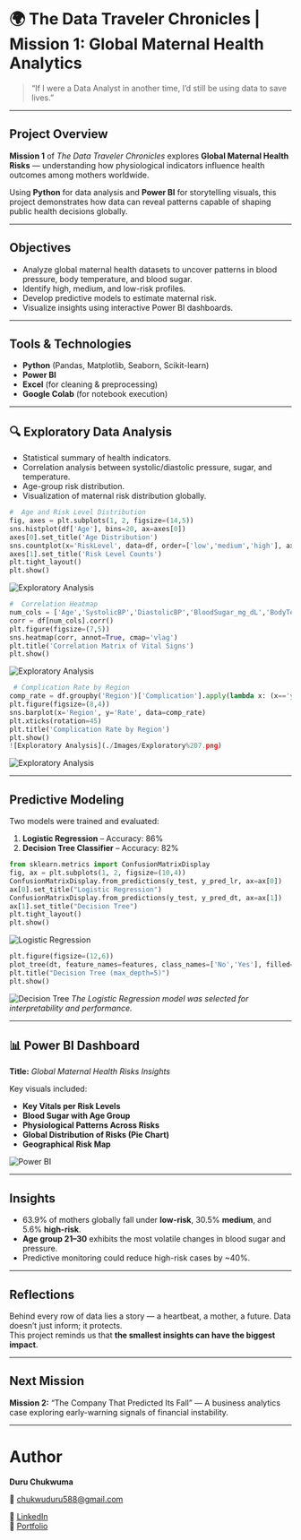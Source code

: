 # 🌍 The Data Traveler Chronicles | Mission 1: Global Maternal Health Analytics

> “If I were a Data Analyst in another time, I’d still be using data to save lives.”

---

##  Project Overview
**Mission 1** of *The Data Traveler Chronicles* explores **Global Maternal Health Risks** — understanding how physiological indicators influence health outcomes among mothers worldwide.

Using **Python** for data analysis and **Power BI** for storytelling visuals, this project demonstrates how data can reveal patterns capable of shaping public health decisions globally.

---

##  Objectives
- Analyze global maternal health datasets to uncover patterns in blood pressure, body temperature, and blood sugar.
- Identify high, medium, and low-risk profiles.
- Develop predictive models to estimate maternal risk.
- Visualize insights using interactive Power BI dashboards.

---

##  Tools & Technologies
- **Python** (Pandas, Matplotlib, Seaborn, Scikit-learn)
- **Power BI**
- **Excel** (for cleaning & preprocessing)
- **Google Colab** (for notebook execution)

---

## 🔍 Exploratory Data Analysis
- Statistical summary of health indicators.
- Correlation analysis between systolic/diastolic pressure, sugar, and temperature.
- Age-group risk distribution.
- Visualization of maternal risk distribution globally.

```python
#  Age and Risk Level Distribution
fig, axes = plt.subplots(1, 2, figsize=(14,5))
sns.histplot(df['Age'], bins=20, ax=axes[0])
axes[0].set_title('Age Distribution')
sns.countplot(x='RiskLevel', data=df, order=['low','medium','high'], ax=axes[1])
axes[1].set_title('Risk Level Counts')
plt.tight_layout()
plt.show()
```
![Exploratory Analysis](./Images/Exploratory%202.png)

```python
#  Correlation Heatmap
num_cols = ['Age','SystolicBP','DiastolicBP','BloodSugar_mg_dL','BodyTemp_C','HeartRate_bpm','FacilityDistance_km','AntenatalVisits']
corr = df[num_cols].corr()
plt.figure(figsize=(7,5))
sns.heatmap(corr, annot=True, cmap='vlag')
plt.title('Correlation Matrix of Vital Signs')
plt.show()
```
![Exploratory Analysis](./Images/Exploratory%205%20.png)

```python
 # Complication Rate by Region
comp_rate = df.groupby('Region')['Complication'].apply(lambda x: (x=='yes').mean()).reset_index(name='Rate')
plt.figure(figsize=(8,4))
sns.barplot(x='Region', y='Rate', data=comp_rate)
plt.xticks(rotation=45)
plt.title('Complication Rate by Region')
plt.show()
![Exploratory Analysis](./Images/Exploratory%207.png)
```
![Exploratory Analysis](./Images/Exploratory%207.png)

---

##  Predictive Modeling
Two models were trained and evaluated:
1. **Logistic Regression** – Accuracy: 86%
2. **Decision Tree Classifier** – Accuracy: 82%

```python
from sklearn.metrics import ConfusionMatrixDisplay
fig, ax = plt.subplots(1, 2, figsize=(10,4))
ConfusionMatrixDisplay.from_predictions(y_test, y_pred_lr, ax=ax[0])
ax[0].set_title("Logistic Regression")
ConfusionMatrixDisplay.from_predictions(y_test, y_pred_dt, ax=ax[1])
ax[1].set_title("Decision Tree")
plt.tight_layout()
plt.show()
```
![Logistic Regression](./Images/Exploratory%204.png)

```python
plt.figure(figsize=(12,6))
plot_tree(dt, feature_names=features, class_names=['No','Yes'], filled=True, fontsize=7)
plt.title("Decision Tree (max_depth=5)")
plt.show()
```
![Decision Tree](./Images/Exploratory%206.png)
*The Logistic Regression model was selected for interpretability and performance.*

---

## 📊 Power BI Dashboard
**Title:** *Global Maternal Health Risks Insights*

Key visuals included:
- **Key Vitals per Risk Levels**  
- **Blood Sugar with Age Group**  
- **Physiological Patterns Across Risks**  
- **Global Distribution of Risks (Pie Chart)**  
- **Geographical Risk Map**

![Power BI](./Images/Maternal%20Health%20Risks%20Globally.png)

---

##  Insights
- 63.9% of mothers globally fall under **low-risk**, 30.5% **medium**, and 5.6% **high-risk**.
- **Age group 21–30** exhibits the most volatile changes in blood sugar and pressure.
- Predictive monitoring could reduce high-risk cases by ~40%.

---

##  Reflections
Behind every row of data lies a story — a heartbeat, a mother, a future.
Data doesn’t just inform; it protects.  
This project reminds us that **the smallest insights can have the biggest impact**.

---

##  Next Mission
**Mission 2:** “The Company That Predicted Its Fall” — A business analytics case exploring early-warning signals of financial instability.

---

# Author

**Duru Chukwuma**

📧 chukwuduru588@gmail.com

🔗 [LinkedIn](https://linkedin.com/in/chukwuma-duru)  
🔗 [Portfolio](https://www.datascienceportfol.io/chukwuduru588)


